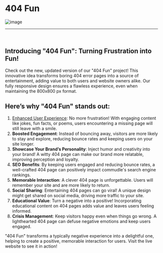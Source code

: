 # 404 Fun

![image](https://github.com/user-attachments/assets/e68e2105-deea-4c41-a9c6-a4e2b4728fa5)

---
&nbsp;

## Introducing "404 Fun": Turning Frustration into Fun!

Check out the new, updated version of our "404 Fun" project! This innovative idea transforms boring 404 error pages into a source of entertainment, adding value to both users and website owners alike. Our fully responsive design ensures a flawless experience, even when maintaining the 800x800 px format.


## Here’s why "404 Fun" stands out:

1. <u>Enhanced User Experience</u>:  No more frustration! With engaging content like jokes, fun facts, or poems, users encountering a missing page will still leave with a smile.
2. **Boosted Engagement**:  Instead of bouncing away, visitors are more likely to stay and explore, reducing bounce rates and keeping users on your site longer.
3. **Showcase Your Brand’s Personality**:  Inject humor and creativity into your brand! A witty 404 page can make our brand more relatable, improving perception and loyalty.
4. **SEO Benefits**:  By keeping users engaged and reducing bounce rates, a well-crafted 404 page can positively impact commudle's search engine rankings.
5. **Memorable Interaction**: A clever 404 page is unforgettable. Users will remember your site and are more likely to return.
6. **Social Sharing**:  Entertaining 404 pages can go viral! A unique design might get shared on social media, driving more traffic to your site.
7. **Educational Value**:  Turn a negative into a positive! Incorporating educational content on 404 pages adds value and leaves users feeling informed.
8. **Crisis Management**:  Keep visitors happy even when things go wrong. A lighthearted 404 page can defuse negative emotions and keep users engaged.

"404 Fun" transforms a typically negative experience into a delightful one, helping to create a positive, memorable interaction for users.  Visit the live website to see it in action!
